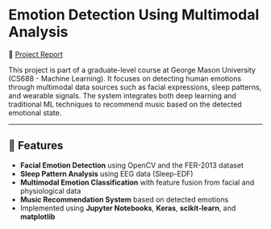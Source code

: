 # Emotion Detection Using Multimodal Analysis
📘 [Project Report](./Group11_EmotionDetectionUsingMultiModalAnalysis.pdf)

This project is part of a graduate-level course at George Mason University (CS688 - Machine Learning). It focuses on detecting human emotions through multimodal data sources such as facial expressions, sleep patterns, and wearable signals. The system integrates both deep learning and traditional ML techniques to recommend music based on the detected emotional state.

---

## 📌 Features

- **Facial Emotion Detection** using OpenCV and the FER-2013 dataset  
- **Sleep Pattern Analysis** using EEG data (Sleep-EDF)  
- **Multimodal Emotion Classification** with feature fusion from facial and physiological data  
- **Music Recommendation System** based on detected emotions  
- Implemented using **Jupyter Notebooks**, **Keras**, **scikit-learn**, and **matplotlib**
